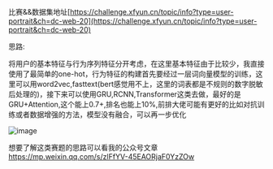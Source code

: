 
比赛&&数据集地址[https://challenge.xfyun.cn/topic/info?type=user-portrait&ch=dc-web-20](https://challenge.xfyun.cn/topic/info?type=user-portrait&ch=dc-web-20)

思路:

将用户的基本特征与行为序列特征分开考虑，在这里基本特征由于比较少，我直接使用了最简单的one-hot，行为特征的构建首先要经过一层词向量模型的训练，这里可以用word2vec,fasttext(bert感觉用不上，这里的词表都是不规则的数字脱敏后处理的)，接下来可以使用GRU,RCNN,Transformer这类去做，最好的是GRU+Attention,这个能上0.7+,排名也能上10%,前排大佬可能有更好的比如对抗训练或者数据增强的方法，模型没有融合，可以再一步优化

![image](https://user-images.githubusercontent.com/41276134/137570452-9bcee0bb-eeed-471a-afb8-db0788ad5f96.png)

想要了解这类赛题的思路可以看我的公众号文章 https://mp.weixin.qq.com/s/zlFfYV-45EAORjaF0YzZOw

